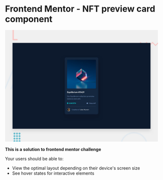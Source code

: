 # Frontend Mentor - NFT preview card component

![Design preview for the NFT preview card component coding challenge](./design/desktop-preview.jpg)

**This is a solution to frontend mentor challenge**

Your users should be able to:

- View the optimal layout depending on their device's screen size
- See hover states for interactive elements
